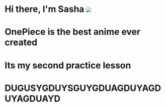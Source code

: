 # Hi there, I'm Sasha ![](https://github.com/blackcater/blackcater/raw/main/images/Hi.gif) 

# OnePiece is the best anime ever created 
# Its my second practice lesson
# DUGUSYGDUYSGUYGDUAGDUYAGDUYAGDUAYD
